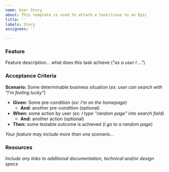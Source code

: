 ```yaml
---
name: User Story
about: This template is used to attach a task/issue to an Epic 
title: ''
labels: Story
assignees: ''

---
```


### Feature

Feature description… what does this task achieve (_"as a user I ..."_)

### Acceptance Criteria

**Scenario:** Some determinable business situation (_ex: user can search with "I'm feeling lucky"_)
  - **Given:** Some pre-condition (_ex: I’m on the homepage_)
    - **And:** another pre-condition (optional)
  - **When:** some action by user (_ex: I type "random page" into search field_)
    - **And:** another action (optional)
  - **Then:** some testable outcome is achieved (_I go to a random page_)

_Your feature may include more than one scenario…_

### Resources

_Include any links to additional documentation, technical and/or design specs_
